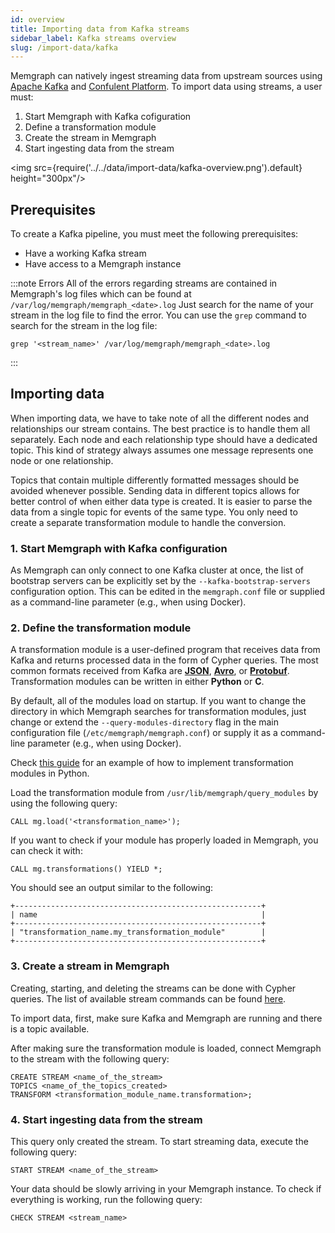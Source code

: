 ```yaml
---
id: overview
title: Importing data from Kafka streams
sidebar_label: Kafka streams overview
slug: /import-data/kafka
---
```


Memgraph can natively ingest streaming data from upstream sources using [Apache
Kafka](https://kafka.apache.org) and [Confulent
Platform](https://www.confluent.io). To import data using streams, a user must:

1. Start Memgraph with Kafka cofiguration
2. Define a transformation module
3. Create the stream in Memgraph
4. Start ingesting data from the stream

<img src={require('../../data/import-data/kafka-overview.png').default} height="300px"/>

## Prerequisites

To create a Kafka pipeline, you must meet the following prerequisites:
* Have a working Kafka stream
* Have access to a Memgraph instance

:::note Errors
All of the errors regarding streams are contained in Memgraph's
log files which can be found at `/var/log/memgraph/memgraph_<date>.log` Just
search for the name of your stream in the log file to find the error. You can
use the `grep` command to search for the stream in the log file:
```
grep '<stream_name>' /var/log/memgraph/memgraph_<date>.log
```
:::

## Importing data

When importing data, we have to take note of all the different nodes and
relationships our stream contains. The best practice is to handle them all
separately. Each node and each relationship type should have a dedicated topic.
This kind of strategy always assumes one message represents one node or one
relationship.

Topics that contain multiple differently formatted messages should be avoided
whenever possible.  Sending data in different topics allows for better control
of when either data type is created. It is easier to parse the data from a
single topic for events of the same type. You only need to create a separate
transformation module to handle the conversion.

### 1. Start Memgraph with Kafka configuration

As Memgraph can only connect to one Kafka cluster at once, the list of bootstrap
servers can be explicitly set by the `--kafka-bootstrap-servers` configuration
option. This can be edited in the `memgraph.conf` file or supplied as a
command-line parameter (e.g., when using Docker).

### 2. Define the transformation module

A transformation module is a user-defined program that receives data from Kafka
and returns processed data in the form of Cypher queries. The most common
formats received from Kafka are **[JSON](/import-data/kafka/json.md)**,
**[Avro](/import-data/kafka/avro.md)**, or
**[Protobuf](/import-data/kafka/protobuf.md)**. Transformation modules can be
written in either **Python** or **C**.

By default, all of the modules load on startup. If you want to change the
directory in which Memgraph searches for transformation modules, just change or
extend the `--query-modules-directory` flag in the main configuration file
(`/etc/memgraph/memgraph.conf`) or supply it as a command-line parameter (e.g.,
when using Docker).

Check [this
guide](https://docs.memgraph.com/memgraph/database-functionalities/streams/implement-transformation-module/#python-api)
for an example of how to implement transformation modules in Python.

Load the transformation module from `/usr/lib/memgraph/query_modules` by using
the following query:

```cypher
CALL mg.load('<transformation_name>');
```

If you want to check if your module has properly loaded in Memgraph, you can
check it with:

```cypher
CALL mg.transformations() YIELD *;
```

You should see an output similar to the following:

```cypher
+-------------------------------------------------------+
| name                                                  |
+-------------------------------------------------------+
| "transformation_name.my_transformation_module"        |
+-------------------------------------------------------+
```

### 3. Create a stream in Memgraph

Creating, starting, and deleting the streams can be done with Cypher queries.
The list of available stream commands can be found
[here](https://docs.memgraph.com/memgraph/reference-guide/streams/).

To import data, first, make sure Kafka and Memgraph are running and there is a
topic available.

After making sure the transformation module is loaded, connect Memgraph to the
stream with the following query:

```cypher
CREATE STREAM <name_of_the_stream>
TOPICS <name_of_the_topics_created>
TRANSFORM <transformation_module_name.transformation>;
```

### 4. Start ingesting data from the stream

This query only created the stream. To start streaming data, execute the
following query:
```cypher
START STREAM <name_of_the_stream>
```

Your data should be slowly arriving in your Memgraph instance. To check if
everything is working, run the following query:
```cypher
CHECK STREAM <stream_name>
```
